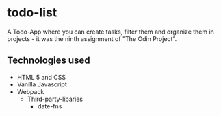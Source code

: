 # todo-list

A Todo-App where you can create tasks, filter them and organize them in projects - it was the ninth assignment of "The Odin Project".

## Technologies used
- HTML 5 and CSS
- Vanilla Javascript
- Webpack
  - Third-party-libaries
    - date-fns

    
